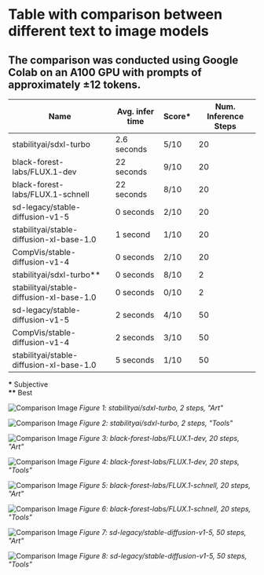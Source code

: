 # Table with comparison between different text to image models

## The comparison was conducted using Google Colab on an A100 GPU with prompts of approximately ±12 tokens.

| Name                                     | Avg. infer time | Score* | Num. Inference Steps |
|------------------------------------------|-----------------|--------|----------------------|
| stabilityai/sdxl-turbo                   | 2.6 seconds     | 5/10   | 20                   |
| black-forest-labs/FLUX.1-dev             | 22  seconds     | 9/10   | 20                   |
| black-forest-labs/FLUX.1-schnell         | 22  seconds     | 8/10   | 20                   |
| sd-legacy/stable-diffusion-v1-5          | 0   seconds     | 2/10   | 20                   |
| stabilityai/stable-diffusion-xl-base-1.0 | 1   second      | 1/10   | 20                   |
| CompVis/stable-diffusion-v1-4            | 0   seconds     | 2/10   | 20                   |
| stabilityai/sdxl-turbo**                 | 0   seconds     | 8/10   | 2                    |
| stabilityai/stable-diffusion-xl-base-1.0 | 0   seconds     | 0/10   | 2                    |
| sd-legacy/stable-diffusion-v1-5          | 2   seconds     | 4/10   | 50                   |
| CompVis/stable-diffusion-v1-4            | 2   seconds     | 3/10   | 50                   |
| stabilityai/stable-diffusion-xl-base-1.0 | 5   seconds     | 1/10   | 50                   |

__\*__ Subjective  
__\*\*__ Best

![Comparison Image](data/comparison/sdxlt_2_art.png)
*Figure 1: stabilityai/sdxl-turbo, 2 steps, "Art"*

![Comparison Image](data/comparison/sdxlt_2_tools.png)
*Figure 2: stabilityai/sdxl-turbo, 2 steps, "Tools"*

![Comparison Image](data/comparison/fluxdev_20_art.png)
*Figure 3: black-forest-labs/FLUX.1-dev, 20 steps, "Art"*

![Comparison Image](data/comparison/fluxdev_20_tools.png)
*Figure 4: black-forest-labs/FLUX.1-dev, 20 steps, "Tools"*

![Comparison Image](data/comparison/fluxsc_20_art.png)
*Figure 5: black-forest-labs/FLUX.1-schnell, 20 steps, "Art"*

![Comparison Image](data/comparison/fluxsc_20_tools.png)
*Figure 6: black-forest-labs/FLUX.1-schnell, 20 steps, "Tools"*

![Comparison Image](data/comparison/sd15_50_art.png)
*Figure 7: sd-legacy/stable-diffusion-v1-5, 50 steps, "Art"*

![Comparison Image](data/comparison/sd15_50_tools.png)
*Figure 8: sd-legacy/stable-diffusion-v1-5, 50 steps, "Tools"*